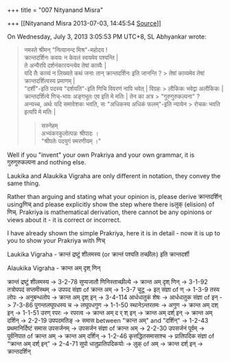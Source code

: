 +++
title = "007 Nityanand Misra"

+++
[[Nityanand Misra	2013-07-03, 14:45:54 [Source](https://groups.google.com/g/samskrita/c/f6PVr3KcjB0)]]



  
  
On Wednesday, July 3, 2013 3:05:53 PM UTC+8, SL Abhyankar wrote:

> नमस्ते श्रीमन् "नित्यानन्द मिश्र"-महोदय !  
> क्रान्तदर्शिनः कवयः न केवलं स्वयमेव पश्यन्ति \|  
> ते अन्यैरपि दर्शनंकारयन्त्येव तेषां काव्यैः \|  
> यदि तैः काव्यं न लिख्यते कथं जनाः तान् क्रान्तदर्शिनः इति जानन्ति ? > तेषां काव्यमेव तेषां क्रान्तदर्शित्वस्य प्रमाणम् \|  
> "दर्शी"-इति पदस्य "दर्शयति"-इति णिचि विवरणं नापि भवेत् \| विग्रहः > लौकिकः भवेद्वा अलौकिकः \|  
> क्रान्तदर्शित्वे णिच्-भावः अङ्गभूतः एव इति मे मतिः \| तेन का अत्र > "गुरुगुरुकल्पना" ?  
> अन्यच्च, अर्थः यदि समावेशकः भवति, सः "अधिकस्य अधिकं फलम्"-इति न्यायेन > रोचकः भवति इत्यपि मे मतिः \|  
> > 
> > सस्नेहम्  
> अभ्यंकरकुलोत्पन्नः श्रीपादः ।  
> "श्रीपतेः पदयुगं स्मरणीयम् ।"  
>   
> > 

  

Well if you "invent" your own Prakriya and your own grammar, it is गुरुगुरुकल्पना and nothing else.

  

Laukika and Alaukika Vigraha are only different in notation, they convey the same thing.

  

Rather than arguing and stating what your opinion is, please derive क्रान्तदर्शिन् usingणिच् and please explicitly show the step where there isलुक् (elision) of णिच्. Prakriya is mathematical derivation, there cannot be any opinions or views about it - it is correct or incorrect.

  

I have already shown the simple Prakriya, here it is in detail - now it is up to you to show your Prakriya with णिच्

  

Laukika Vigraha - क्रान्तं द्रष्टुं शीलमस्य (or क्रान्तं पश्यति तच्छीलः) इति क्रान्तदर्शी

Alaukika Vigraha - क्रान्त अम् दृश् णिन्

क्रान्तं द्रष्टुं शीलमस्य -> 3-2-78 सुप्यजातौ णिनिस्ताच्छील्ये -> क्रान्त अम् दृश् णिन् -> 3-1-92 तत्रोपपदं सप्तमीस्थम्‌ -> उपपद संज्ञा of क्रान्त अम् -> 1-3-7 चुटू -> इत् संज्ञा of ण् -> 1-3-9 तस्य लोपः -> अनुबन्धलोप -> क्रान्त अम् दृश् इन् -> 3-4-114 आर्धधातुकं शेषः -> आर्धधातुक संज्ञा of इन् -> 7-3-86 पुगन्तलघूपधस्य च -> लघूपधगुण -> 1-1-50 स्थानेऽन्तरतमः -> अगुण -> क्रान्त अम् दश् इन् -> 1-1-51 उरण् रपरः -> रपरत्व -> क्रान्त अम् द र् श् इन् -> क्रान्त अम् दर्श् इन् -> क्रान्त अम् दर्शिन् -> 2-2-19 उपपदमतिङ् -> समास between "क्रान्त अम्" and "दर्शिन्" -> 1-2-43 प्रथमानिर्दिष्टं समास उपसर्जनम् -> उपसर्जन संज्ञा of क्रान्त अम् -> 2-2-30 उपसर्जनं पूर्वम्‌ -> पूर्वनिपात of क्रान्त अम् -> क्रान्त अम् दर्शिन् -> 1-2-46 कृत्तद्धितसमासाश्च -> प्रातिपदिक संज्ञा of “क्रान्त अम् दर्श् इन्” -> 2-4-71 सुपो धातुप्रातिपदिकयोः -> लुक् of अम् -> क्रान्त दर्श् इन् -> क्रान्तदर्शिन्

